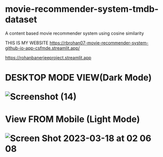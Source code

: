 # movie-recommender-system-tmdb-dataset
A content based movie recommender system using cosine similarity

THIS IS MY WEBSITE  https://rbrohan07-movie-recommender-system-github-io-app-csfmde.streamlit.app/

https://rohanbanerjeeproject.streamlit.app

<h1>DESKTOP MODE VIEW(Dark Mode)

![Screenshot (14)](https://user-images.githubusercontent.com/94669189/226017006-e23a16a8-330b-477a-b91e-a525b16f21f1.png)
<br>
<h1> View FROM Mobile (Light Mode)

![Screen Shot 2023-03-18 at 02 06 08](https://user-images.githubusercontent.com/94669189/226035840-a02cff85-e828-4c74-8c57-c9b63a30f928.png)
